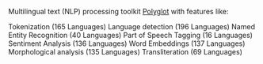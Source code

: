 Multilingual text (NLP) processing toolkit [Polyglot](http://polyglot-nlp.com) with features like:

Tokenization (165 Languages)
Language detection (196 Languages)
Named Entity Recognition (40 Languages)
Part of Speech Tagging (16 Languages)
Sentiment Analysis (136 Languages)
Word Embeddings (137 Languages)
Morphological analysis (135 Languages)
Transliteration (69 Languages)
